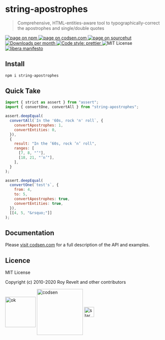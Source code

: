 # string-apostrophes

> Comprehensive, HTML-entities-aware tool to typographically-correct the apostrophes and single/double quotes

<div class="package-badges">
  <a href="https://www.npmjs.com/package/string-apostrophes" rel="nofollow noreferrer noopener">
    <img src="https://img.shields.io/badge/-npm-blue?style=flat-square" alt="page on npm">
  </a>
  <a href="https://codsen.com/os/string-apostrophes" rel="nofollow noreferrer noopener">
    <img src="https://img.shields.io/badge/-codsen-blue?style=flat-square" alt="page on codsen.com">
  </a>
  <a href="https://git.sr.ht/~royston/codsen/tree/master/packages/string-apostrophes" rel="nofollow noreferrer noopener">
    <img src="https://img.shields.io/badge/-sourcehut-blue?style=flat-square" alt="page on sourcehut">
  </a>
  <a href="https://npmcharts.com/compare/string-apostrophes?interval=30" rel="nofollow noreferrer noopener" target="_blank">
    <img src="https://img.shields.io/npm/dm/string-apostrophes.svg?style=flat-square" alt="Downloads per month">
  </a>
  <a href="https://prettier.io" rel="nofollow noreferrer noopener" target="_blank">
    <img src="https://img.shields.io/badge/code_style-prettier-brightgreen.svg?style=flat-square" alt="Code style: prettier">
  </a>
  <img src="https://img.shields.io/badge/licence-MIT-brightgreen.svg?style=flat-square" alt="MIT License">
  <a href="https://liberamanifesto.com" rel="nofollow noreferrer noopener" target="_blank">
    <img src="https://img.shields.io/badge/libera-manifesto-lightgrey.svg?style=flat-square" alt="libera manifesto">
  </a>
</div>

## Install

```bash
npm i string-apostrophes
```

## Quick Take

```js
import { strict as assert } from "assert";
import { convertOne, convertAll } from "string-apostrophes";

assert.deepEqual(
  convertAll(`In the '60s, rock 'n' roll`, {
    convertApostrophes: 1,
    convertEntities: 0,
  }),
  {
    result: "In the ’60s, rock ’n’ roll",
    ranges: [
      [7, 8, "’"],
      [18, 21, "’n’"],
    ],
  }
);

assert.deepEqual(
  convertOne(`test's`, {
    from: 4,
    to: 5,
    convertApostrophes: true,
    convertEntities: true,
  }),
  [[4, 5, "&rsquo;"]]
);
```

## Documentation

Please [visit codsen.com](https://codsen.com/os/string-apostrophes/) for a full description of the API and examples.

## Licence

MIT License

Copyright (c) 2010-2020 Roy Revelt and other contributors

<img src="https://codsen.com/images/png-codsen-ok.png" width="98" alt="ok" align="center"> <img src="https://codsen.com/images/png-codsen-1.png" width="148" alt="codsen" align="center"> <img src="https://codsen.com/images/png-codsen-star-small.png" width="32" alt="star" align="center">
